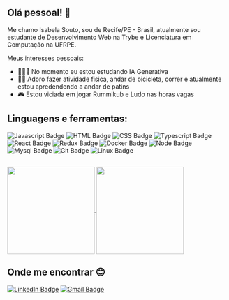 ## Olá pessoal! 👋

Me chamo Isabela Souto, sou de Recife/PE - Brasil, atualmente sou estudante de Desenvolvimento Web na Trybe e Licenciatura em Computação na UFRPE.

<!--
**IsabelaSouto/IsabelaSouto** is a ✨ _special_ ✨ repository because its `README.md` (this file) appears on your GitHub profile.

Here are some ideas to get you started:

- 🔭 I’m currently working on ...
- 🌱 I’m currently learning ...
- 👯 I’m looking to collaborate on ...
- 🤔 I’m looking for help with ...
- 💬 Ask me about ...
- 📫 How to reach me: ...
- 😄 Pronouns: ...
- ⚡ Fun fact: ...
-->

Meus interesses pessoais:

* 👩🏻‍💻 No momento eu estou estudando IA Generativa
* 🏋️‍♀️ Adoro fazer atividade fisica, andar de bicicleta, correr e atualmente estou apredendendo a andar de patins
* 🎮 Estou viciada em jogar Rummikub e Ludo nas horas vagas

## Linguagens e ferramentas:
![Javascript Badge](https://img.shields.io/badge/JavaScript-323330?style=for-the-badge&logo=javascript&logoColor=F7DF1E)
![HTML Badge](https://img.shields.io/badge/HTML5-E34F26?style=for-the-badge&logo=html5&logoColor=white)
![CSS Badge](https://img.shields.io/badge/CSS3-1572B6?style=for-the-badge&logo=css3&logoColor=white)
![Typescript Badge](https://img.shields.io/badge/TypeScript-007ACC?style=for-the-badge&logo=typescript&logoColor=white)
![React Badge](https://img.shields.io/badge/React-20232A?style=for-the-badge&logo=react&logoColor=61DAFB)
![Redux Badge](https://img.shields.io/badge/Redux-593D88?style=for-the-badge&logo=redux&logoColor=white)
![Docker Badge](https://img.shields.io/badge/Docker-2CA5E0?style=for-the-badge&logo=docker&logoColor=white)
![Node Badge](https://img.shields.io/badge/Node%20js-339933?style=for-the-badge&logo=nodedotjs&logoColor=white)
![Mysql Badge](https://img.shields.io/badge/MySQL-005C84?style=for-the-badge&logo=mysql&logoColor=white)
![Git Badge](https://img.shields.io/badge/GIT-E44C30?style=for-the-badge&logo=git&logoColor=white)
![Linux Badge](https://img.shields.io/badge/Linux-FCC624?style=for-the-badge&logo=linux&logoColor=black)

##

<a href="https://github.com/anuraghazra/github-readme-stats">
  <img height=200 align="center" src="https://github-readme-stats.vercel.app/api?username=IsabelaSouto&show_icons=true&theme=tokyonight" />
</a>
<a href="https://github.com/anuraghazra/convoychat">
  <img height=200 align="center" src="https://github-readme-stats.vercel.app/api/top-langs?username=anuraghazra&theme=tokyonight&layout=compact&langs_count=8&card_width=320" />
</a>

## Onde me encontrar :blush:

[![LinkedIn Badge](https://img.shields.io/badge/LinkedIn-blue?style=flat-square&logo=Linkedin&logoColor=white&link=https://www.linkedin.com/in/isabelasmaior/)](https://www.linkedin.com/in/isabelasmaior/)
[![Gmail Badge](https://img.shields.io/badge/Gmail-D14836?style=for-the-badge&logo=gmail&logoColor=white&link=isabelasmbelem@gmail.com)](isabelasmbelem@gmail.com)
